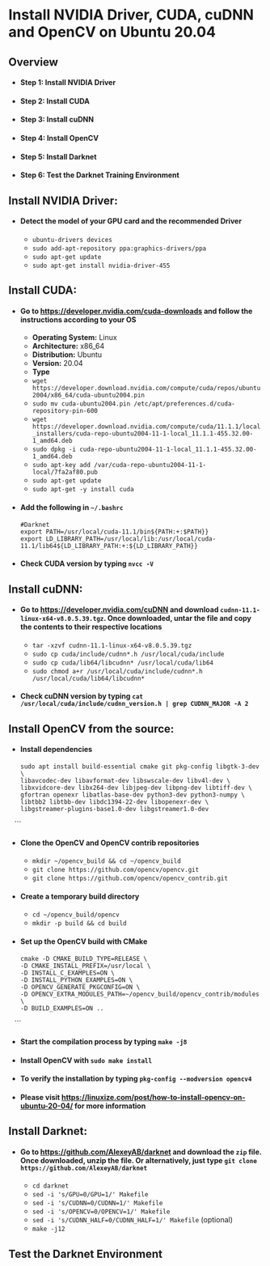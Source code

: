 # Install NVIDIA Driver, CUDA, cuDNN and OpenCV on Ubuntu 20.04

## Overview

- #### Step 1: Install NVIDIA Driver
- #### Step 2: Install CUDA
- #### Step 3: Install cuDNN
- #### Step 4: Install OpenCV
- #### Step 5: Install Darknet
- #### Step 6: Test the Darknet Training Environment

## Install NVIDIA Driver:

- #### Detect the model of your GPU card and the recommended Driver

    * `ubuntu-drivers devices`
    * `sudo add-apt-repository ppa:graphics-drivers/ppa`
    * `sudo apt-get update`
    * `sudo apt-get install nvidia-driver-455`
    
## Install CUDA:

- #### Go to https://developer.nvidia.com/cuda-downloads and follow the instructions according to your OS

    * **Operating System:** Linux
    * **Architecture:** x86_64
    * **Distribution:** Ubuntu
    * **Version:** 20.04
    * **Type**
    * `wget https://developer.download.nvidia.com/compute/cuda/repos/ubuntu2004/x86_64/cuda-ubuntu2004.pin`
    * `sudo mv cuda-ubuntu2004.pin /etc/apt/preferences.d/cuda-repository-pin-600`
    * `wget https://developer.download.nvidia.com/compute/cuda/11.1.1/local_installers/cuda-repo-ubuntu2004-11-1-local_11.1.1-455.32.00-1_amd64.deb`
    * `sudo dpkg -i cuda-repo-ubuntu2004-11-1-local_11.1.1-455.32.00-1_amd64.deb`
    * `sudo apt-key add /var/cuda-repo-ubuntu2004-11-1-local/7fa2af80.pub`
    * `sudo apt-get update`
    * `sudo apt-get -y install cuda`

- #### Add the following in `~/.bashrc`
 
    ```
    #Darknet
    export PATH=/usr/local/cuda-11.1/bin${PATH:+:$PATH}}
    export LD_LIBRARY_PATH=/usr/local/lib:/usr/local/cuda-11.1/lib64${LD_LIBRARY_PATH:+:${LD_LIBRARY_PATH}}
    ```
    
- #### Check CUDA version by typing `nvcc -V`

## Install cuDNN:

- #### Go to https://developer.nvidia.com/cuDNN and download `cudnn-11.1-linux-x64-v8.0.5.39.tgz`. Once downloaded, untar the file and copy the contents to their respective locations

    * `tar -xzvf cudnn-11.1-linux-x64-v8.0.5.39.tgz`
    * `sudo cp cuda/include/cudnn*.h /usr/local/cuda/include`
    * `sudo cp cuda/lib64/libcudnn* /usr/local/cuda/lib64`
    * `sudo chmod a+r /usr/local/cuda/include/cudnn*.h /usr/local/cuda/lib64/libcudnn*`

- #### Check cuDNN version by typing `cat /usr/local/cuda/include/cudnn_version.h | grep CUDNN_MAJOR -A 2`

## Install OpenCV from the source:

- #### Install dependencies
 
    ```
    sudo apt install build-essential cmake git pkg-config libgtk-3-dev \
    libavcodec-dev libavformat-dev libswscale-dev libv4l-dev \
    libxvidcore-dev libx264-dev libjpeg-dev libpng-dev libtiff-dev \
    gfortran openexr libatlas-base-dev python3-dev python3-numpy \
    libtbb2 libtbb-dev libdc1394-22-dev libopenexr-dev \
    libgstreamer-plugins-base1.0-dev libgstreamer1.0-dev
    ```
    
- #### Clone the OpenCV and OpenCV contrib repositories

    * `mkdir ~/opencv_build && cd ~/opencv_build`
    * `git clone https://github.com/opencv/opencv.git`
    * `git clone https://github.com/opencv/opencv_contrib.git`
     
- #### Create a temporary build directory

    * `cd ~/opencv_build/opencv`
    * `mkdir -p build && cd build`
     
- #### Set up the OpenCV build with CMake
 
    ```
    cmake -D CMAKE_BUILD_TYPE=RELEASE \
    -D CMAKE_INSTALL_PREFIX=/usr/local \
    -D INSTALL_C_EXAMPLES=ON \
    -D INSTALL_PYTHON_EXAMPLES=ON \
    -D OPENCV_GENERATE_PKGCONFIG=ON \
    -D OPENCV_EXTRA_MODULES_PATH=~/opencv_build/opencv_contrib/modules \
    -D BUILD_EXAMPLES=ON ..
    ```
    

- #### Start the compilation process by typing `make -j8`
- #### Install OpenCV with `sudo make install`  
- #### To verify the installation by typing `pkg-config --modversion opencv4`
- #### Please visit https://linuxize.com/post/how-to-install-opencv-on-ubuntu-20-04/ for more information

## Install Darknet:

- #### Go to https://github.com/AlexeyAB/darknet and download the `zip` file. Once downloaded, unzip the file. Or alternatively, just type `git clone https://github.com/AlexeyAB/darknet` 

    * `cd darknet`
    * `sed -i 's/GPU=0/GPU=1/' Makefile`
    * `sed -i 's/CUDNN=0/CUDNN=1/' Makefile`
    * `sed -i 's/OPENCV=0/OPENCV=1/' Makefile`
    * `sed -i 's/CUDNN_HALF=0/CUDNN_HALF=1/' Makefile` (optional)
    * `make -j12`

## Test the Darknet Environment


